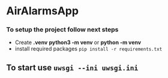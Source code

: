 # AirAlarmsApp

### To setup the project follow next steps</h2>

- Create **.venv** **python3 -m venv <path>** or **python -m venv <path>**
- install required packages `pip install -r requirements.txt`
## To start use `uwsgi --ini uwsgi.ini`
